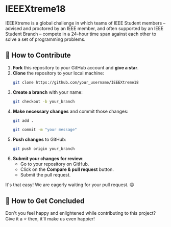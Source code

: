 # IEEEXtreme18

IEEEXtreme is a global challenge in which teams of IEEE Student members – advised and proctored by an IEEE member, and often supported by an IEEE Student Branch – compete in a 24-hour time span against each other to solve a set of programming problems.

## 🚀 How to Contribute

1. **Fork** this repository to your GitHub account and **give a star**.
2. **Clone** the repository to your local machine:
    ```bash
    git clone https://github.com/your_username/IEEEXtreme18
    ```
3. **Create a branch** with your name:
    ```bash
    git checkout -b your_branch
    ```
4. **Make necessary changes** and commit those changes:
    ```bash
    git add .
    ```
    ```bash
    git commit -m "your message"
    ```
5. **Push changes** to GitHub:
    ```bash
    git push origin your_branch
    ```
6. **Submit your changes for review**:
    - Go to your repository on GitHub.
    - Click on the **Compare & pull request** button.
    - Submit the pull request.

It's that easy! We are eagerly waiting for your pull request. 😊

## 📝 How to Get Concluded

Don't you feel happy and enlightened while contributing to this project? Give it a ⭐ then, it'll make us even happier!

